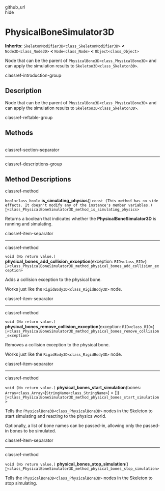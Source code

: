 github\_url  
hide

# PhysicalBoneSimulator3D

**Inherits:** `SkeletonModifier3D<class_SkeletonModifier3D>` **&lt;**
`Node3D<class_Node3D>` **&lt;** `Node<class_Node>` **&lt;**
`Object<class_Object>`

Node that can be the parent of `PhysicalBone3D<class_PhysicalBone3D>`
and can apply the simulation results to `Skeleton3D<class_Skeleton3D>`.

classref-introduction-group

## Description

Node that can be the parent of `PhysicalBone3D<class_PhysicalBone3D>`
and can apply the simulation results to `Skeleton3D<class_Skeleton3D>`.

classref-reftable-group

## Methods

<table>
<tbody>
<tr>
</tr>
<tr>
</tr>
<tr>
</tr>
<tr>
</tr>
<tr>
</tr>
</tbody>
</table>

classref-section-separator

------------------------------------------------------------------------

classref-descriptions-group

## Method Descriptions

classref-method

`bool<class_bool>` **is\_simulating\_physics**()
`const (This method has no side effects. It doesn't modify any of the instance's member variables.)`
`🔗<class_PhysicalBoneSimulator3D_method_is_simulating_physics>`

Returns a boolean that indicates whether the **PhysicalBoneSimulator3D**
is running and simulating.

classref-item-separator

------------------------------------------------------------------------

classref-method

`void (No return value.)`
**physical\_bones\_add\_collision\_exception**(exception:
`RID<class_RID>`)
`🔗<class_PhysicalBoneSimulator3D_method_physical_bones_add_collision_exception>`

Adds a collision exception to the physical bone.

Works just like the `RigidBody3D<class_RigidBody3D>` node.

classref-item-separator

------------------------------------------------------------------------

classref-method

`void (No return value.)`
**physical\_bones\_remove\_collision\_exception**(exception:
`RID<class_RID>`)
`🔗<class_PhysicalBoneSimulator3D_method_physical_bones_remove_collision_exception>`

Removes a collision exception to the physical bone.

Works just like the `RigidBody3D<class_RigidBody3D>` node.

classref-item-separator

------------------------------------------------------------------------

classref-method

`void (No return value.)` **physical\_bones\_start\_simulation**(bones:
`Array<class_Array>`\[`StringName<class_StringName>`\] = \[\])
`🔗<class_PhysicalBoneSimulator3D_method_physical_bones_start_simulation>`

Tells the `PhysicalBone3D<class_PhysicalBone3D>` nodes in the Skeleton
to start simulating and reacting to the physics world.

Optionally, a list of bone names can be passed-in, allowing only the
passed-in bones to be simulated.

classref-item-separator

------------------------------------------------------------------------

classref-method

`void (No return value.)` **physical\_bones\_stop\_simulation**()
`🔗<class_PhysicalBoneSimulator3D_method_physical_bones_stop_simulation>`

Tells the `PhysicalBone3D<class_PhysicalBone3D>` nodes in the Skeleton
to stop simulating.
